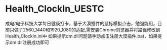 # Health_ClockIn_UESTC
成电/电子科技大学每日健康打卡，基于大漠插件的鼠标模拟点击，勉强能用，目前只做了2560_1440和1920_1080的适配,需安装Chrome浏览器并将路径修改到Health_ClockIn.ini中
如果提示dm.dll问题请手动点击注册大漠插件.bat，如果提示dm.dll注册成功即可
